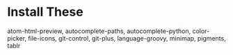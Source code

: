 # Install These

atom-html-preview, autocomplete-paths, autocomplete-python, color-picker, file-icons, git-control, git-plus, language-groovy, minimap, pigments, tablr
